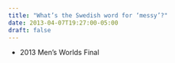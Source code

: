 ```yaml
---
title: "What’s the Swedish word for ‘messy’?"
date: 2013-04-07T19:27:00-05:00
draft: false
---
```

- 2013 Men’s Worlds Final